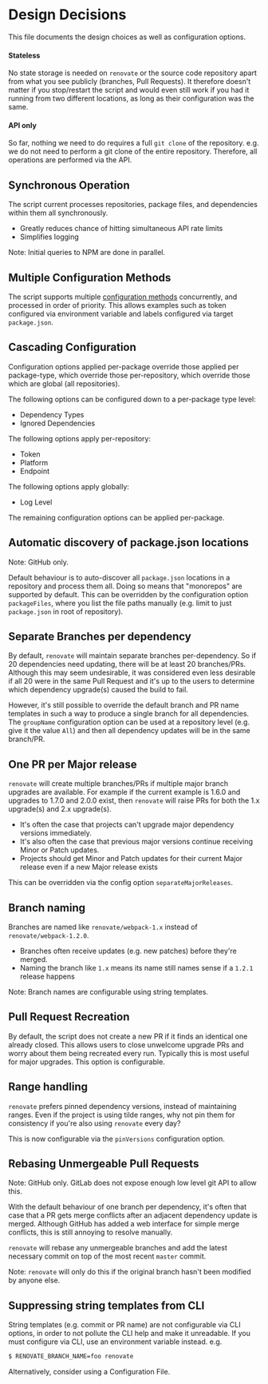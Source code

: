 # Design Decisions

This file documents the design choices as well as configuration options.

#### Stateless

No state storage is needed on `renovate` or the source code repository apart
from what you see publicly (branches, Pull Requests). It therefore doesn't
matter if you stop/restart the script and would even still work if you had it
running from two different locations, as long as their configuration was the
same.

#### API only

So far, nothing we need to do requires a full `git clone` of the repository.
e.g. we do not need to perform a git clone of the entire repository. Therefore,
all operations are performed via the API.

## Synchronous Operation

The script current processes repositories, package files, and dependencies
within them all synchronously.

* Greatly reduces chance of hitting simultaneous API rate limits
* Simplifies logging

Note: Initial queries to NPM are done in parallel.

## Multiple Configuration Methods

The script supports multiple [configuration methods](configuration.md)
concurrently, and processed in order of priority. This allows examples such as
token configured via environment variable and labels configured via target
`package.json`.

## Cascading Configuration

Configuration options applied per-package override those applied per
package-type, which override those per-repository, which override those which
are global (all repositories).

The following options can be configured down to a per-package type level:

* Dependency Types
* Ignored Dependencies

The following options apply per-repository:

* Token
* Platform
* Endpoint

The following options apply globally:

* Log Level

The remaining configuration options can be applied per-package.

## Automatic discovery of package.json locations

Note: GitHub only.

Default behaviour is to auto-discover all `package.json` locations in a
repository and process them all. Doing so means that "monorepos" are supported
by default. This can be overridden by the configuration option `packageFiles`,
where you list the file paths manually (e.g. limit to just `package.json` in
root of repository).

## Separate Branches per dependency

By default, `renovate` will maintain separate branches per-dependency. So if 20
dependencies need updating, there will be at least 20 branches/PRs. Although
this may seem undesirable, it was considered even less desirable if all 20 were
in the same Pull Request and it's up to the users to determine which dependency
upgrade(s) caused the build to fail.

However, it's still possible to override the default branch and PR name
templates in such a way to produce a single branch for all dependencies. The
`groupName` configuration option can be used at a repository level (e.g. give it
the value `All`) and then all dependency updates will be in the same branch/PR.

## One PR per Major release

`renovate` will create multiple branches/PRs if multiple major branch upgrades
are available. For example if the current example is 1.6.0 and upgrades to 1.7.0
and 2.0.0 exist, then `renovate` will raise PRs for both the 1.x upgrade(s) and
2.x upgrade(s).

* It's often the case that projects can't upgrade major dependency versions
  immediately.
* It's also often the case that previous major versions continue receiving Minor
  or Patch updates.
* Projects should get Minor and Patch updates for their current Major release
  even if a new Major release exists

This can be overridden via the config option `separateMajorReleases`.

## Branch naming

Branches are named like `renovate/webpack-1.x` instead of
`renovate/webpack-1.2.0`.

* Branches often receive updates (e.g. new patches) before they're merged.
* Naming the branch like `1.x` means its name still names sense if a `1.2.1`
  release happens

Note: Branch names are configurable using string templates.

## Pull Request Recreation

By default, the script does not create a new PR if it finds an identical one
already closed. This allows users to close unwelcome upgrade PRs and worry about
them being recreated every run. Typically this is most useful for major
upgrades. This option is configurable.

## Range handling

`renovate` prefers pinned dependency versions, instead of maintaining ranges.
Even if the project is using tilde ranges, why not pin them for consistency if
you're also using `renovate` every day?

This is now configurable via the `pinVersions` configuration option.

## Rebasing Unmergeable Pull Requests

Note: GitHub only. GitLab does not expose enough low level git API to allow
this.

With the default behaviour of one branch per dependency, it's often that case
that a PR gets merge conflicts after an adjacent dependency update is merged.
Although GitHub has added a web interface for simple merge conflicts, this is
still annoying to resolve manually.

`renovate` will rebase any unmergeable branches and add the latest necessary
commit on top of the most recent `master` commit.

Note: `renovate` will only do this if the original branch hasn't been modified
by anyone else.

## Suppressing string templates from CLI

String templates (e.g. commit or PR name) are not configurable via CLI options,
in order to not pollute the CLI help and make it unreadable. If you must
configure via CLI, use an environment variable instead. e.g.

```sh
$ RENOVATE_BRANCH_NAME=foo renovate
```

Alternatively, consider using a Configuration File.
